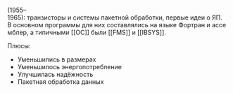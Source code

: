 (1955–1965): транзисторы и системы пакетной обработки, первые идеи о ЯП.
В основном программы для них составлялись на языке Фортран и ассемблер, а типичными [[ОС]] были [[FMS]] и [[IBSYS]].

Плюсы:
-   Уменьшились в размерах
-   Уменьшилось энергопотребление
-   Улучшилась надёжность
-   Пакетная обработка данных



